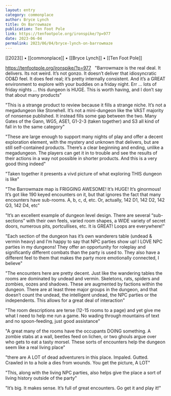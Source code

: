 ```yaml
---
layout: entry
category: commonplace
author: Bryce Lynch
title: On Barrowmaze
publication: Ten Foot Pole
link: https://tenfootpole.org/ironspike/?p=977
date: 2023-06-04
permalink: 2023/06/04/bryce-lynch-on-barrowmaze
---
```


[[2023]] • [[commonplace]] • [[Bryce Lynch]] • [[Ten Foot Pole]]

https://tenfootpole.org/ironspike/?p=977
 
"Barrowmaze is the real deal. It delivers. Its not weird. It’s not gonzo. It doesn’t deliver that idiosyncratic OD&D feel. It does feel real; it’s pretty internally consistent. And it’s a GREAT environment to explore with your buddies on a friday night. Err … lots of friday nights … this dungeon is HUGE. This is worth having, and I don’t say that about many products"

"This is a strange product to review because it fills a strange niche. It’s not a megadungeon like Stonehell. It’s not a mini-dungeon like the VAST majority of nonsense published. It instead fills some gap between the two. Many Gates of the Gann, WG5, ASE1, G1-2-3 (taken together) and S3 all kind of fall in to the same category"

"These are large enough to support many nights of play and offer a decent exploration element, with the mystery and unknown that delivers, but are still self-contained products. There’s a clear beginning and ending, unlike a megadungeon. The players can get it in to trouble and see the results of their actions in a way not possible in shorter products. And this is a very good thing indeed"

"Taken together it presents a vivd picture of what exploring THIS dungeon is like"

"The Barrowmaze map is FRIGGING AWESOME! It’s HUGE! It’s ginormous! It’s got like 190 keyed encounters on it, but that ignores the fact that many encounters have sub-rooms. A, b, c, d, etc. Or, actually, 142 D1, 142 D2, 142 Q3, 142 D4, etc"

"It’s an excellent example of dungeon level design. There are several “sub-sections” with their own feels, varied room shapes, a WIDE variety of secret doors, numerous pits, portcullises, etc. It is GREAT! Loops are everywhere!"

"Each section of the dungeon has it’s own wanderers table (undead & vermin heavy) and I’m happy to say that NPC parties show up! I LOVE NPC parties in my dungeons! They offer an opportunity for roleplay and significantly different combats than the party is used to. They also have a different feel to them that makes the party more emotionally connected, I believe"

"The encounters here are pretty decent. Just like the wandering tables the rooms are dominated by undead and vermin. Skeletons, rats, spiders and zombies, oozes and shadows. These are augmented by factions within the dungeon. There are at least three major groups in the dungeon, and that doesn’t count the undead, the intelligent undead, the NPC parties or the independents. This allows for a great deal of interaction"

"The room descriptions are terse (12-15 rooms to a page) and yet give me what I need to help me run a game. No wading through mountains of text and no spoon-feeding, just good assistance"

"A great many of the rooms have the occupants DOING something. A zombie stabs at a wall, beetles feed on lichen, or two ghouls argue over who gets to eat a tasty morsel. These sorts of encounters help the dungeon seem like a real living place"

"there are A LOT of dead adventurers in this place. Impaled. Gutted. Crawled in to a hole a dies from wounds. You get the picture, A LOT"

"This, along with the living NPC parties, also helps give the place a sort of living history outside of the party"

"It’s big. It makes sense. It’s full of great encounters. Go get it and play it!"
